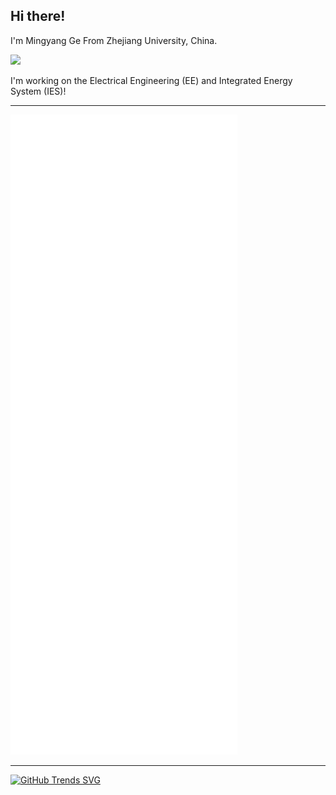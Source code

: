 ## Hi there!

I'm Mingyang Ge From Zhejiang University, China. 

![](https://komarev.com/ghpvc/?username=your-github-username)

I'm working on the Electrical Engineering (EE) and Integrated Energy System (IES)!

---

<img src="./assets/svg/base.svg">

---

[![GitHub Trends SVG](https://api.githubtrends.io/user/svg/Dirreke/langs?time_range=one_year&include_private=True&theme=synthwaves&loc_metric=changed)](https://github.com/Dirreke)

